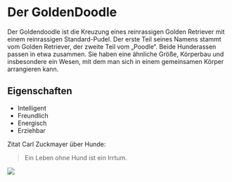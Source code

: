 # Der GoldenDoodle
Der Goldendoodle ist die Kreuzung eines reinrassigen Golden Retriever mit einem reinrassigen Standard-Pudel. Der erste Teil seines Namens stammt vom Golden Retriever, der zweite Teil vom „Poodle“. Beide Hunderassen passen in etwa zusammen. Sie haben eine ähnliche Größe, Körperbau und insbesondere ein Wesen, mit dem man sich in einem gemeinsamen Körper arrangieren kann.
## Eigenschaften
* Intelligent
* Freundlich
* Energisch
* Erziehbar

Zitat Carl Zuckmayer über Hunde:
> Ein Leben ohne Hund ist ein Irrtum.

<img src="https://ralfb-web.de/Images/GeorgeOstsee.jpg"/>
